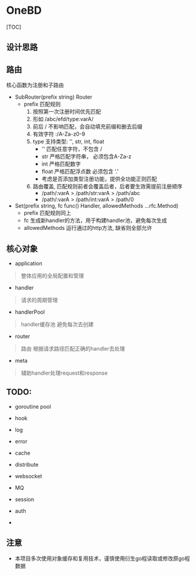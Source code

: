 # OneBD

[TOC]

## 设计思路


## 路由

核心函数为注册和子路由

- SubRouter(prefix string) Router
    - prefix 匹配规则
        1. 按照第一次注册时间优先匹配
        2. 形如 /abc/efd/type:varA/
        3. 前后 / 不影响匹配，会自动填充前缀和删去后缀
        4. 有效字符 :/A-Za-z0-9
        5. type 支持类型: '', str, int, float
            - '' 匹配任意字符，不包含 /
            - str 严格匹配字符串， 必须包含A-Za-z
            - int 严格匹配数字
            - float 严格匹配浮点数 必须包含 '.'
            - 考虑是否添加类型注册功能，提供全功能正则匹配
        6. 路由覆盖, 匹配规则前者会覆盖后者，后者要生效需提前注册顺序
            - /path/:varA > /path/str:varA > /path/abc
            - /path/:varA > /path/int:varA > /path/0
- Set(prefix string, fc func() Handler, allowedMethods ...rfc.Method)
    - prefix 匹配规则同上
    - fc 生成新handler的方法，用于构建handler池，避免每次生成
    - allowedMethods 运行通过的http方法, 缺省则全部允许

## 核心对象

- application

> 整体应用的全局配置和管理

- handler 

> 请求的周期管理

- handlerPool

> handler缓存池 避免每次去创建

- router

> 路由 根据请求路径匹配正确的handler去处理

- meta 

> 辅助handler处理request和response 


## TODO:

- goroutine pool

- hook

- log

- error

- cache

- distribute

- websocket

- MQ

- session

- auth

- 


## 注意

- 本项目多次使用对象缓存和复用技术，谨慎使用衍生go程读取或修改原go程数据